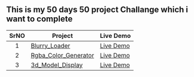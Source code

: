<h2>This is my 50 days 50 project Challange which i want to complete</h2>

|  SrNO  | Project                                                                                                                     | Live Demo                                                                         |
| :-: | --------------------------------------------------------------------------------------------------------------------------- | --------------------------------------------------------------------------------- |
| 1 | [Blurry_Loader](https://github.com/GaneshParmar/50_Projects_Challange/tree/main/Blurry_Loading) |[Live Demo](https://ganeshparmar.github.io/50_Projects_Challange/Blurry_Loading/)|
| 2 | [Rgba_Color_Generator](https://github.com/GaneshParmar/50_Projects_Challange/tree/main/Rgba_Color) |[Live Demo](https://ganeshparmar.github.io/50_Projects_Challange/Rgba_Color/)|
| 3 | [3d_Model_Display](https://github.com/GaneshParmar/50_Projects_Challange/tree/main/3d_Model_Display) |[Live Demo](https://ganeshparmar.github.io/50_Projects_Challange/3d_Model_Display/)|
